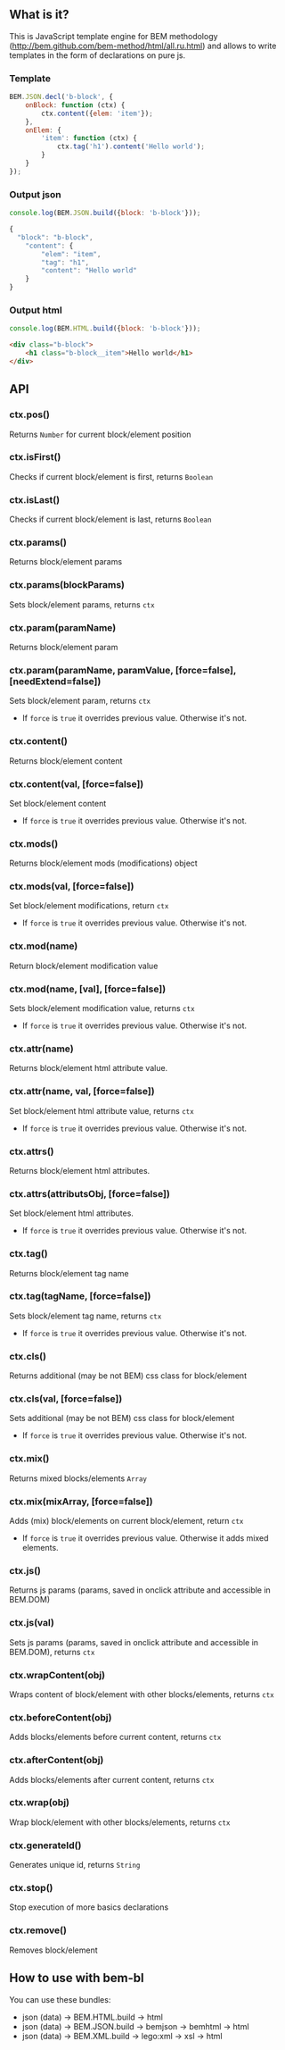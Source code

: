 ## What is it? ##

This is JavaScript template engine for BEM methodology (http://bem.github.com/bem-method/html/all.ru.html) and allows to write templates in the form of declarations on pure js.

### Template

```js
BEM.JSON.decl('b-block', {
    onBlock: function (ctx) {
        ctx.content({elem: 'item'});
    },
    onElem: {
        'item': function (ctx) {
            ctx.tag('h1').content('Hello world');
        }
    }
});
```

### Output json

```js
console.log(BEM.JSON.build({block: 'b-block'}));
```
```js
{
  "block": "b-block",
    "content": {
        "elem": "item",
        "tag": "h1",
        "content": "Hello world"
    }
}
```

### Output html

```js
console.log(BEM.HTML.build({block: 'b-block'}));
```
```html
<div class="b-block">
    <h1 class="b-block__item">Hello world</h1>
</div>
```

## API ##

### ctx.pos() ###

Returns `Number` for current block/element position

### ctx.isFirst()

Checks if current block/element is first, returns `Boolean`

### ctx.isLast()

Checks if current block/element is last, returns `Boolean`

### ctx.params()

Returns block/element params

### ctx.params(blockParams)

Sets block/element params, returns `ctx`

### ctx.param(paramName)

Returns block/element param

### ctx.param(paramName, paramValue, [force=false], [needExtend=false])

Sets block/element param, returns `ctx`

 * If `force` is `true` it overrides previous value. Otherwise it's not.

### ctx.content()

Returns block/element content

### ctx.content(val, [force=false])

Set block/element content

 * If `force` is `true` it overrides previous value. Otherwise it's not.

### ctx.mods()

Returns block/element mods (modifications) object

### ctx.mods(val, [force=false])

Set block/element modifications, return `ctx`

 * If `force` is `true` it overrides previous value. Otherwise it's not.

### ctx.mod(name)

Return block/element modification value

### ctx.mod(name, [val], [force=false])

Sets block/element modification value, returns `ctx`

 * If `force` is `true` it overrides previous value. Otherwise it's not.

### ctx.attr(name)

Returns block/element html attribute value.

### ctx.attr(name, val, [force=false])

Set block/element html attribute value, returns `ctx`

 * If `force` is `true` it overrides previous value. Otherwise it's not.

### ctx.attrs()

Returns block/element html attributes.

### ctx.attrs(attributsObj, [force=false])

Set block/element html attributes.

 * If `force` is `true` it overrides previous value. Otherwise it's not.

### ctx.tag()

Returns block/element tag name

### ctx.tag(tagName, [force=false])

Sets block/element tag name, returns `ctx`

 * If `force` is `true` it overrides previous value. Otherwise it's not.

### ctx.cls()

Returns additional (may be not BEM) css class for block/element

### ctx.cls(val, [force=false])

Sets additional (may be not BEM) css class for block/element

 * If `force` is `true` it overrides previous value. Otherwise it's not.

### ctx.mix()

Returns mixed blocks/elements `Array`

### ctx.mix(mixArray, [force=false])

Adds (mix) block/elements on current block/element, return `ctx`

 * If `force` is `true` it overrides previous value. Otherwise it adds mixed elements.

### ctx.js()

Returns js params (params, saved in onclick attribute and accessible in BEM.DOM)

### ctx.js(val)

Sets js params (params, saved in onclick attribute and accessible in BEM.DOM), returns `ctx`

### ctx.wrapContent(obj)

Wraps content of block/element with other blocks/elements, returns `ctx`

### ctx.beforeContent(obj)

Adds blocks/elements before current content, returns `ctx`

### ctx.afterContent(obj)

Adds blocks/elements after current content, returns `ctx`

### ctx.wrap(obj)

Wrap block/element with other blocks/elements, returns `ctx`

### ctx.generateId()

Generates unique id, returns `String`

### ctx.stop()

Stop execution of more basics declarations

### ctx.remove()

Removes block/element

## How to use with bem-bl ##

You can use these bundles:

* json (data) → BEM.HTML.build → html
* json (data) → BEM.JSON.build → bemjson → bemhtml → html
* json (data) → BEM.XML.build → lego:xml → xsl → html


